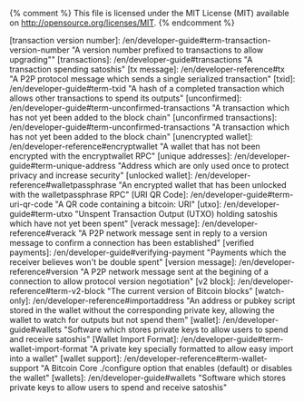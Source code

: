 {% comment %}
This file is licensed under the MIT License (MIT) available on
http://opensource.org/licenses/MIT.
{% endcomment %}

<!-- Terms; must have tooltip description in "quotes"; alphabetical order -->
[51 percent attack]: /en/developer-guide#term-51-attack "The ability of someone controlling a majority of hashing power to revise transactions history and prevent new transactions from confirming"
[addr message]: /en/developer-reference#alert "The P2P network message which relays IP addresses and port numbers of active nodes to other nodes and clients, allowing decentralized peer discovery."
[addresses]: /en/developer-guide#term-address "A 20-byte hash formatted as a P2PKH or P2SH Bitcoin Address"
[address]: /en/developer-guide#term-address "A 20-byte hash formatted as a P2PKH or P2SH Bitcoin Address"
[alert message]: /en/developer-reference#alert "The P2P network message which sends alerts in case of major software problems."
[base58Check]: /en/developer-reference#term-base58check "The method used in Bitcoin for converting 160-bit hashes into Bitcoin addresses"
[bitcoin URI]: /en/developer-guide#term-bitcoin-uri "A URI which allows receivers to encode payment details so spenders don't have to manually enter addresses and other details"
[bitcoins]: /en/developer-guide#term-bitcoins "A primary accounting unit used in Bitcoin; 100 million satoshis"
[bits]: /en/developer-guide#term-bits "0.000001 bitcoins (100 satoshis)"
[block]: /en/developer-guide#term-block "A block of transactions protected by proof of work"
[blocks]: /en/developer-guide#term-block "Blocks of transactions protected by proof of work"
[blocks-first sync]: /en/developer-guide#blocks-first "Synchronizing the block chain by downloading each block from a peer and then validating it"
[block chain]: /en/developer-guide#block-chain "A chain of blocks with each block linking to the block that preceded; the most-difficult-to-recreate chain is The Block Chain"
[block header]: /en/developer-reference#block-headers "An 80-byte header belonging to a single block which is hashed repeatedly to create proof of work"
[block height]: /en/developer-guide#term-block-height "The number of chained blocks preceding this block"
[block message]: /en/developer-reference#block "The P2P network message which sends a serialized block"
[block reward]: /en/developer-reference#term-block-reward "New satoshis given to a miner for creating one of the first 6,929,999 blocks"
[block time]: /en/developer-reference#term-block-time "The time field in the block header"
[block version]: /en/developer-reference#term-block-version "The version field in the block header"
[bloom filter]: /en/developer-guide#bloom-filters "A filter used primarily by SPV nodes to request only matching transactions and merkle blocks from full nodes"
[broadcast]: /en/developer-guide#transaction-broadcasting "Sending transactions or blocks to all other peers on the Bitcoin network (compare to privately transmitting to a single peer or partner"
[broadcasts]: /en/developer-guide#transaction-broadcasting "Sending transactions or blocks to all other peers on the Bitcoin network (compare to privately transmitting to a single peer or partner"
[broadcasting]: /en/developer-guide#transaction-broadcasting "Sending transactions or blocks to all other peers on the Bitcoin network (compare to privately transmitting to a single peer or partner)"
[certificate chain]: /en/developer-examples#term-certificate-chain "A chain of certificates connecting a individual's leaf certificate to the certificate authority's root certificate"
[chain code]: /en/developer-guide#term-chain-code "In HD wallets, 256 bits of entropy added to the master public and private keys to help them generate secure child keys; the chain code is usually derived from a seed along with the master private key"
[change address]: /en/developer-guide#term-change-output "An output used by a spender to send back to himself some of the satoshis from the inputs"
[change output]: /en/developer-guide#term-change-output "An output used by a spender to send back to himself some of the satoshis from the inputs"
[child key]: /en/developer-guide#term-child-key "In HD wallets, a key derived from a parent key"
[child public key]: /en/developer-guide#term-child-public-key "In HD wallets, a public key derived from a parent public key or a corresponding child private key"
[coinbase block height]: /en/developer-reference#term-coinbase-block-height "The current block's height encoded into the first bytes of the coinbase field"
[coinbase field]: /en/developer-reference#term-coinbase-field "A special input-like field for coinbase transactions"
[coinbase transaction]: /en/developer-reference#term-coinbase-tx "A special transaction which miners must create when they generate a block"
[compactsize unsigned integer]: /en/developer-reference#compactsize-unsigned-integers "A type of variable-length integer"
[compressed public key]: /en/developer-guide#public-key-formats "A public key that is 33 bytes long rather than the 65 bytes of an uncompressed public key"
[confirm]: /en/developer-guide#term-confirmation "A transaction included in a block currently on the block chain"
[confirmed]: /en/developer-guide#term-confirmation "A transaction included in a block currently on the block chain"
[confirmed transactions]: /en/developer-guide#term-confirmation "Transactions included in a block currently on the block chain"
[confirmation]: /en/developer-guide#term-confirmation "The number of blocks which would need to be modified to remove or modify a transaction"
[confirmations]: /en/developer-guide#term-confirmation "The number of blocks which would need to be modified to remove or modify a transaction"
[consensus]: /en/developer-guide#term-consensus "When several nodes (usually most nodes on the network) all have the same blocks in their locally-validated block chain."
[consensus rules]: /en/developer-guide#term-consensus-rules "The block validation rules that full nodes follow to stay in consensus with other nodes."
[data-pushing op code]: https://en.bitcoin.it/wiki/Script#Constants "Any op code from 0x01 to 0x4e which pushes data on to the script evaluation stack"
[denomination]: /en/developer-guide#term-denomination "bitcoins (BTC), bitcents (cBTC), millibitcoins (mBTC), bits (uBTC, microbitcoins), or satoshis"
[difficulty]: /en/developer-guide#term-difficulty "A number corresponding to the target threshold which indicates how difficult it will be to find the next block"
[dns seed]: /en/developer-guide#term-dns-seed "A DNS server which returns IP addresses of full nodes on the Bitcoin network to assist in peer discovery."
[double spend]: /en/developer-guide#term-double-spend "Attempting to spend the same satoshis which were spent in a previous transaction"
[extended key]: /en/developer-guide#term-extended-key "A public or private key extended with the chain code to allow them to derive child keys"
[extended private key]: /en/developer-guide#term-extended-private-key "A private key extended with the chain code so that it can derive child private keys"
[extended public key]: /en/developer-guide#term-extended-public-key "A public key extended with the chain code so that it can derive child public keys"
[escrow contract]: /en/developer-guide#term-escrow-contract "A contract in which the spender and receiver store satoshis in a multisig output until both parties agree to release the satoshis"
[fiat]: /en/developer-guide#term-fiat "National currencies such as the dollar or euro"
[filteradd message]: /en/developer-reference#filteradd "A P2P protocol message used to add a data element to an existing bloom filter."
[filterclear message]: /en/developer-reference#filterclear "A P2P protocol message used to remove an existing bloom filter."
[filterload message]: /en/developer-reference#filterclear "A P2P protocol message used to send a filter to a remote peer, requesting that they only send transactions which match the filter."
[fork]: /en/developer-guide#term-fork "When two or more blocks have the same block height, forking the block chain."
[genesis block]: /en/developer-guide#term-genesis-block "The first block created; also called block 0"
[getaddr message]: /en/developer-reference#getaddr "A P2P protool message used to request an addr message containing connection information for other nodes"
[getblocks message]: /en/developer-reference#getblocks "A P2P protocol message used to request an inv message containing a range of block header hashes"
[getdata message]: /en/developer-reference#getdata "A P2P protocol message used to request one or more transactions, blocks, or merkle blocks"
[getheaders message]: /en/developer-reference#getheaders "A P2P protocol message used to request a range of block headers"
[hard fork]: /en/developer-guide#term-hard-fork "A permanent divergence in the the block chain, commonly occurs when non-upgraded nodes can't validate blocks created by upgraded nodes following newer consensus rules."
[hardened extended private key]: /en/developer-guide#term-hardened-extended-private-key "A private key whose corresponding public key cannot derive child keys"
[HD protocol]: /en/developer-guide#term-hd-protocol "The Hierarchical Deterministic (HD) key creation and transfer protocol"
[headers message]: /en/developer-reference#headers "A P2P protocol message containing one or more block headers"
[high-priority transactions]: /en/developer-guide#term-high-priority-transactions "Transactions which don't pay a transaction fee; only transactions spending long-idle outputs are eligible"
[initial block download]: /en/developer-guide#initial-block-download "The process used by a new node (or long-offline node) to download a large number of blocks to catch up to the tip of the best block chain"
[input]: /en/developer-guide#term-input "The input to a transaction linking to the output of a previous transaction which permits spending of satoshis"
[inputs]: /en/developer-guide#term-input "The input to a transaction linking to the output of a previous transaction which permits spending of satoshis"
[intermediate certificate]: /en/developer-examples#term-intermediate-certificate "A intermediate certificate authority certificate which helps connect a leaf (receiver) certificate to a root certificate authority"
[internal byte order]: /en/developer-reference#hash-byte-order "The standard order in which hash digests are displayed as strings---the same format used in blocks"
[inv message]: /en/developer-reference#inv "A P2P protocol message used to send inventories of transactions and blocks known to the transmitting peer"
[inventory]: /en/developer-reference#term-inventory "A data type identifier and a hash; used to identify transactions and blocks available for download through the P2P network."
[key index]: /en/developer-guide#term-key-index "An index number used in the HD wallet formula to generate child keys from a parent key"
[key pair]: /en/developer-guide#term-key-pair "A private key and its derived public key"
[label]: /en/developer-guide#term-label "The label parameter of a bitcoin: URI which provides the spender with the receiver's name (unauthenticated)"
[leaf certificate]: /en/developer-examples#term-leaf-certificate "The end-node in a certificate chain; in the payment protocol, it is the certificate belonging to the receiver of satoshis"
[locktime]: /en/developer-guide#term-locktime "Part of a transaction which indicates the earliest time or earliest block when that transaction can be added to the block chain"
[long-term fork]: /en/developer-guide#term-long-term-fork "When a series of blocks have corresponding block heights, indicating a possibly serious problem"
[mainnet]: /en/developer-examples#term-mainnet "The Bitcoin main network used to transfer satoshis (compare to testnet, the test network)"
[master chain code]: /en/developer-guide#term-master-chain-code "The chain code derived from the root seed"
[master private key]: /en/developer-guide#term-master-private-key "A private key derived from the root seed"
[mempool message]: /en/developer-reference#mempool "A P2P protocol message used to request one or more inv messages with currently-unconfirmed transactions"
[merge]: /en/developer-guide#term-merge "Spending, in the same transaction, multiple outputs which can be traced back to different previous spenders, leaking information about how many satoshis you control"
[merge avoidance]: /en/developer-guide#term-merge-avoidance "A strategy for selecting which outputs to spend that avoids merging outputs with different histories that could leak private information"
[merkle block]: /en/developer-reference#merkleblock "A partial merkle tree connecting transactions matching a bloom filter to the merkle root of a block"
[merkle root]: /en/developer-guide#term-merkle-root "The root node of a merkle tree descended from all the hashed pairs in the tree"
[merkle tree]: /en/developer-guide#term-merkle-tree "A tree constructed by hashing paired data, then pairing and hashing the results until a single hash remains, the merkle root"
[merkleblock message]: /en/developer-reference#merkleblock "A P2P protocol message used to request a filtered block useful for SPV proofs"
[message]: /en/developer-guide#term-message "A parameter of bitcoin: URIs which allows the receiver to optionally specify a message to the spender"
[message header]: /en/developer-reference#message-headers "The four header fields prefixed to all messages on the P2P network"
[millibitcoins]: /en/developer-guide#term-millibitcoins "0.001 bitcoins (100,000 satoshis)"
[mine]: /en/developer-guide#term-miner "Creating Bitcoin blocks which solve proof-of-work puzzles in exchange for block rewards and transaction fees"
[miner]: /en/developer-guide#term-miner "Creators of Bitcoin blocks who solve proof-of-work puzzles in exchange for block rewards and transaction fees"
[miners]: /en/developer-guide#term-miner "Creators of Bitcoin blocks who solve proof-of-work puzzles in exchange for block rewards and transaction fees"
[minimum fee]: /en/developer-guide#term-minimum-fee "The minimum fee a transaction must pay in most circumstances to be mined or broadcast by peers across the network"
[msg_tx]: /en/developer-reference#term-msg_tx "The TXID data type identifier of an inventory on the P2P network"
[msg_block]: /en/developer-reference#term-msg_block "The block header hash data type identifier of an inventory on the P2P network"
[msg_filtered_block]: /en/developer-reference#term-msg_block "An alternative to the block header hash data type identifier of an inventory on the P2P network used to request a merkle block"
[multisig]: /en/developer-guide#term-multisig "An pubkey script using OP_CHECKMULTISIG to check for multiple signatures"
[nbits]: /en/developer-reference#target-nbits "The encoded form of the target threshold as it appears in the block header"
[network]: /en/developer-guide#term-network "The Bitcoin P2P network which broadcasts transactions and blocks"
[notfound message]: /en/developer-reference#notfound "A P2P protocol message sent to indicate that the requested data was not available"
[Null data]: /en/developer-guide#term-null-data "A standard transaction type which allows adding 40 bytes of arbitrary data to the block chain up to once per transaction"
[op_checkmultisig]: /en/developer-reference#term-op-checkmultisig "Op code which returns true if one or more provided signatures (m) sign the correct parts of a transaction and match one or more provided public keys (n)"
[op_checksig]: /en/developer-reference#term-op-checksig "Op code which returns true if a signature signs the correct parts of a transaction and matches a provided public key"
[op code]: /en/developer-reference#op-codes "Operation codes which push data or run functions within a pubkey script or signature script"
[op_dup]: /en/developer-reference#term-op-dup "Operation which duplicates the entry below it on the stack"
[op_equal]: /en/developer-reference#term-op-equal "Operation which returns true if the two entries below it on the stack are equivalent"
[op_equalverify]: /en/developer-reference#term-op-equalverify "Operation which terminates the script in failure unless the two entries below it on the stack are equivalent"
[op_hash160]: /en/developer-reference#term-op-hash160 "Operation which converts the entry below it on the stack into a RIPEMD(SHA256()) hashed version of itself"
[op_return]: /en/developer-reference#term-op-return "Operation which terminates the script in failure"
[op_verify]: /en/developer-reference#term-op-verify "Operation which terminates the script if the entry below it on the stack is non-true (zero)"
[outpoint]: /en/developer-reference#outpoint "The structure used to refer to a particular transaction output, consisting of a 32-byte TXID and a 4-byte output index number (vout)."
[orphan block]: /en/developer-guide#orphan-blocks "Blocks whose parent block has not been processed by the local node; not to be confused with stale blocks"
[output]: /en/developer-guide#term-output "The output of a transaction which transfers value to a pubkey script"
[output index]: /en/developer-guide#term-output-index "The sequentially-numbered index of outputs in a single transaction starting from 0"
[P2PKH]: /en/developer-guide#term-p2pkh "A pubkey script which Pays To PubKey Hashes (P2PKH), allowing spending of satoshis to anyone with a Bitcoin address"
[P2SH]: /en/developer-guide#term-p2sh "A pubkey script which Pays To Script Hashes (P2SH), allowing convenient spending of satoshis to an address referencing a redeem script"
[P2SH multisig]: /en/developer-guide#term-p2sh-multisig "A multisig script embedded in the redeem script of a pay-to-script-hash (P2SH) transaction"
[parent chain code]: /en/developer-guide#term-parent-chain-code "A chain code which has helped create child public or private keys"
[parent key]: /en/developer-guide#term-parent-key "In HD wallets, a key capable of deriving child keys"
[parent private key]: /en/developer-guide#term-parent-private-key "A private key which has created child private keys"
[parent public key]: /en/developer-guide#term-parent-public-key "A public key corresponding to a parent private key which has child private keys"
[payment protocol]: /en/developer-guide#term-payment-protocol "The protocol defined in BIP70 which lets spenders get signed payment details from receivers"
[PaymentDetails]: /en/developer-examples#term-paymentdetails "The PaymentDetails of the payment protocol which allows the receiver to specify the payment details to the spender"
[PaymentRequest]: /en/developer-examples#term-paymentrequest "The PaymentRequest of the payment protocol which contains and allows signing of the PaymentDetails"
[PaymentRequests]: /en/developer-examples#term-paymentrequest "The PaymentRequest of the payment protocol which contains and allows signing of the PaymentDetails"
[peer]: /en/developer-guide#term-peer "Peer on the P2P network who receives and broadcasts transactions and blocks"
[peers]: /en/developer-guide#term-peer "Peers on the P2P network who receive and broadcast transactions and blocks"
[ping message]: /en/developer-reference#ping "A P2P network message used to see if the remote host is still connected"
[PKI]: /en/developer-examples#term-pki "Public Key Infrastructure; usually meant to indicate the X.509 certificate system used for HTTP Secure (https)."
[point function]: /en/developer-guide#term-point-function "The ECDSA function used to create a public key from a private key"
[pong message]: /en/developer-reference#pong "A P2P network message used to reply to a P2P network ping message"
[previous block header hash]: /en/developer-reference#term-previous-block-header-hash "A field in the block header which contains the SHA256(SHA256()) hash of the previous block's header"
[private key]: /en/developer-guide#term-private-key "The private portion of a keypair which can create signatures which other people can verify using the public key"
[private keys]: /en/developer-guide#term-private-key "The private portion of a keypair which can create signatures which other people can verify using the public key"
[proper money handling]: /en/developer-reference#term-proper-money-handling "Bitcoin amounts need to be correctly processed without introducing rounding errors that could cause monetary loss"
[pubkey hash]: /en/developer-guide#term-pubkey-hash "The hash of a public key which can be included in a P2PKH output"
[public key]: /en/developer-guide#term-public-key "The public portion of a keypair which can be safely distributed to other people so they can verify a signature created with the corresponding private key"
[pp amount]: /en/developer-examples#term-pp-amount "Part of the Output part of the PaymentDetails part of a payment protocol where receivers can specify the amount of satoshis they want paid to a particular pubkey script"
[pp expires]: /en/developer-examples#term-pp-expires "The expires field of a PaymentDetails where the receiver tells the spender when the PaymentDetails expires"
[pp memo]: /en/developer-examples#term-pp-memo "The memo fields of PaymentDetails, Payment, and PaymentACK which allow spenders and receivers to send each other memos"
[pp merchant data]: /en/developer-examples#term-pp-merchant-data "The merchant_data part of PaymentDetails and Payment which allows the receiver to send arbitrary data to the spender in PaymentDetails and receive it back in Payments"
[pp PKI data]: /en/developer-examples#term-pp-pki-data "The pki_data field of a PaymentRequest which provides details such as certificates necessary to validate the request"
[pp pki type]: /en/developer-examples#term-pp-pki-type "The PKI field of a PaymentRequest which tells spenders how to validate this request as being from a specific recipient"
[pp script]: /en/developer-examples#term-pp-script "The script field of a PaymentDetails where the receiver tells the spender what pubkey scripts to pay"
[proof of work]: /en/developer-guide#term-proof-of-work "Proof that computationally-difficult work was performed which helps secure blocks against modification, protecting transaction history"
[Pubkey]: /en/developer-guide#term-pubkey "A cryptographic public key derived from a private key and which can match a signature made by that same private key"
[pubkey script]: /en/developer-guide#term-pubkey-script "The part of an output which sets the conditions for spending of the satoshis in that output"
[r]: /en/developer-guide#term-r-parameter "The payment request parameter in a bitcoin: URI"
[raw format]: /en/developer-reference#term-raw-format "Complete transactions in their binary format; often represented using hexidecimal"
[receipt]: /en/developer-guide#term-receipt "A cryptographically-verifiable receipt created using parts of a payment request and a confirmed transaction"
[recurrent rebilling]: /en/developer-guide#rebilling-recurring-payments "Billing a spender on a regular schedule"
[redeem script]: /en/developer-guide#term-redeem-script "A pubkey script created by the recipient, hashed, and given to the spender for use in a P2SH output"
[refund]: /en/developer-guide#issuing-refunds "A transaction which refunds some or all satoshis received in a previous transaction"
[regression test mode]: /en/developer-examples#regtest-mode "A local testing environment in which developers can control blocks"
[reject message]: /en/developer-reference#reject "A P2P network message used to indicate a previously-received message was rejected for some reason"
[root certificate]: /en/developer-examples#term-root-certificate "A certificate belonging to a certificate authority (CA)"
[root seed]: /en/developer-guide#term-root-seed "A potentially-short value used as a seed to generate a master private key and master chain code for an HD wallet"
[RPC byte order]: /en/developer-reference#hash-byte-order "A hash digest displayed with the byte order reversed; used in Bitcoin Core RPCs and other software."
[satoshi]: /en/developer-guide#term-satoshi "The smallest unit of Bitcoin value; 0.00000001 bitcoins.  Also used generically for any value of bitcoins"
[satoshis]: /en/developer-guide#term-satoshi "The smallest unit of Bitcoin value; 0.00000001 bitcoins.  Also used generically for any value of bitcoins"
[script hash]: /en/developer-guide#term-script-hash "The hash of a redeem script used to create a P2SH output"
[sequence number]: /en/developer-guide#term-sequence-number "A number intended to allow time locked transactions to be updated before being finalized; not currently used except to disable locktime in a transaction"
[serialized block]: /en/developer-reference#serialized-blocks "A block in the serialized form used to compute block byte size"
[sha_shacp]: /en/developer-guide#term-sighash-all-sighash-anyonecanpay "Signature hash type which allows other people to contribute satoshis without changing the number of satoshis sent nor where they go"
[shacp]: /en/developer-guide#term-sighash-anyonecanpay "A signature hash type which modifies the behavior of other signature hash types"
[shn_shacp]: /en/developer-guide#term-sighash-none-sighash-anyonecanpay "Signature hash type which allows unfettered modification of a transaction"
[shs_shacp]: /en/developer-guide#term-sighash-single-sighash-anyonecanpay "Signature hash type which allows modification of the entire transaction except the signed input and the output with the same index number"
[sighash_all]: /en/developer-guide#term-sighash-all "Default signature hash type which signs the entire transaction except any signature scripts, preventing modification of the signed parts"
[sighash_none]: /en/developer-guide#term-sighash-none "Signature hash type which only signs the inputs, allowing anyone to change the outputs however they'd like"
[sighash_single]: /en/developer-guide#term-sighash-single "Signature hash type which only signs its input and the output with the same index value, allowing modification of other inputs and outputs"
[signature]: /en/developer-guide#term-signature "The result of combining a private key and some data in an ECDSA signature operation which allows anyone with the corresponding public key to verify the signature"
[signature hash]: /en/developer-guide#term-signature-hash "A byte appended onto signatures generated in Bitcoin which allows the signer to specify what data was signed, allowing modification of the unsigned data"
[signature script]: /en/developer-guide#term-signature-script "Data generated by a spender which is almost always used as variables to satisfy a pubkey script"
[soft fork]: /en/developer-guide#term-soft-fork "A temporary fork in the block chain which commonly occurs when miners using non-upgraded nodes violate a new consensus rule their nodes don't know about."
[spv]: /en/developer-guide#simplified-payment-verification-spv "A method for verifying particular transactions were included in blocks without downloading the entire contents of the block chain"
[ssl signature]: /en/developer-examples#term-ssl-signature "Signatures created and recognized by major SSL implementations such as OpenSSL"
[stack]: /en/developer-guide#term-stack "An evaluation stack used in Bitcoin's script language"
[stale block]: /en/developer-guide#term-stale-block "Blocks which were successfully mined but which aren't included on the current valid block chain; not to be confused with orphan blocks"
[standard script]: /en/developer-guide#standard-transactions "A pubkey script which matches the IsStandard() patterns specified in Bitcoin Core---or a transaction containing only standard outputs. Only standard transactions are mined or broadcast by peers running the default Bitcoin Core software"
[start string]: /en/developer-reference#term-start-string "Four defined bytes which start every message in the P2P protocol to allow seeking to the next message"
[target]: /en/developer-guide#term-target "The threshold below which a block header hash must be in order for the block to be added to the block chain"
[testnet]: /en/developer-examples#testnet "A Bitcoin-like network where the satoshis have no real-world value to allow risk-free testing"
[transaction fee]: /en/developer-guide#term-transaction-fee "The amount remaining when all outputs are subtracted from all inputs in a transaction; the fee is paid to the miner who includes that transaction in a block"
[transaction fees]: /en/developer-guide#term-transaction-fee "The amount remaining when all outputs are subtracted from all inputs in a transaction; the fee is paid to the miner who includes that transaction in a block"
[transaction malleability]: /en/developer-guide#transaction-malleability "The ability of an attacker to change the transaction identifier (txid) of unconfirmed transactions, making dependent transactions invalid"
[transaction]: /en/developer-guide#transactions "A transaction spending satoshis"
[transaction version number]: /en/developer-guide#term-transaction-version-number "A version number prefixed to transactions to allow upgrading""
[transactions]: /en/developer-guide#transactions "A transaction spending satoshis"
[tx message]: /en/developer-reference#tx "A P2P protocol message which sends a single serialized transaction"
[txid]: /en/developer-guide#term-txid "A hash of a completed transaction which allows other transactions to spend its outputs"
[unconfirmed]: /en/developer-guide#term-unconfirmed-transactions "A transaction which has not yet been added to the block chain"
[unconfirmed transactions]: /en/developer-guide#term-unconfirmed-transactions "A transaction which has not yet been added to the block chain"
[unencrypted wallet]: /en/developer-reference#encryptwallet "A wallet that has not been encrypted with the encryptwallet RPC"
[unique addresses]: /en/developer-guide#term-unique-address "Address which are only used once to protect privacy and increase security"
[unlocked wallet]: /en/developer-reference#walletpassphrase "An encrypted wallet that has been unlocked with the walletpassphrase RPC"
[URI QR Code]: /en/developer-guide#term-uri-qr-code "A QR code containing a bitcoin: URI"
[utxo]: /en/developer-guide#term-utxo "Unspent Transaction Output (UTXO) holding satoshis which have not yet been spent"
[verack message]: /en/developer-reference#verack "A P2P network message sent in reply to a version message to confirm a connection has been established"
[verified payments]: /en/developer-guide#verifying-payment "Payments which the receiver believes won't be double spent"
[version message]: /en/developer-reference#version "A P2P network message sent at the begining of a connection to allow protocol version negotiation"
[v2 block]: /en/developer-reference#term-v2-block "The current version of Bitcoin blocks"
[watch-only]: /en/developer-reference#importaddress "An address or pubkey script stored in the wallet without the corresponding private key, allowing the wallet to watch for outputs but not spend them"
[wallet]: /en/developer-guide#wallets "Software which stores private keys to allow users to spend and receive satoshis"
[Wallet Import Format]: /en/developer-guide#term-wallet-import-format "A private key specially formatted to allow easy import into a wallet"
[wallet support]: /en/developer-reference#term-wallet-support "A Bitcoin Core ./configure option that enables (default) or disables the wallet"
[wallets]: /en/developer-guide#wallets "Software which stores private keys to allow users to spend and receive satoshis"

<!-- RPCs; alphabetical order -->
[rpc addmultisigaddress]: /en/developer-reference#addmultisigaddress
[rpc addnode]: /en/developer-reference#addnode
[rpc backupwallet]: /en/developer-reference#backupwallet
[rpc createmultisig]: /en/developer-reference#createmultisig
[rpc createrawtransaction]: /en/developer-reference#createrawtransaction
[rpc decoderawtransaction]: /en/developer-reference#decoderawtransaction
[rpc decodescript]: /en/developer-reference#decodescript
[rpc dumpprivkey]: /en/developer-reference#dumpprivkey
[rpc dumpwallet]: /en/developer-reference#dumpwallet
[rpc encryptwallet]: /en/developer-reference#encryptwallet
[rpc estimatefee]: /en/developer-reference#estimatefee
[rpc estimatepriority]: /en/developer-reference#estimatepriority
[rpc getaccount]: /en/developer-reference#getaccount
[rpc getaccountaddress]: /en/developer-reference#getaccountaddress
[rpc getaddednodeinfo]: /en/developer-reference#getaddednodeinfo
[rpc getaddressesbyaccount]: /en/developer-reference#getaddressesbyaccount
[rpc getbalance]: /en/developer-reference#getbalance
[rpc getbestblockhash]: /en/developer-reference#getbestblockhash
[rpc getblock]: /en/developer-reference#getblock
[rpc getblockchaininfo]: /en/developer-reference#getblockchaininfo
[rpc getblockcount]: /en/developer-reference#getblockcount
[rpc getblockhash]: /en/developer-reference#getblockhash
[rpc getblocktemplate]: /en/developer-reference#getblocktemplate
[rpc getchaintips]: /en/developer-reference#getchaintips
[rpc getconnectioncount]: /en/developer-reference#getconnectioncount
[rpc getdifficulty]: /en/developer-reference#getdifficulty
[rpc getgenerate]: /en/developer-reference#getgenerate
[rpc gethashespersec]: /en/developer-reference#gethashespersec
[rpc getinfo]: /en/developer-reference#getinfo
[rpc getmempoolinfo]: /en/developer-reference#getmempoolinfo
[rpc getmininginfo]: /en/developer-reference#getmininginfo
[rpc getnettotals]: /en/developer-reference#getnettotals
[rpc getnetworkhashps]: /en/developer-reference#getnetworkhashps
[rpc getnetworkinfo]: /en/developer-reference#getnetworkinfo
[rpc getnewaddress]: /en/developer-reference#getnewaddress
[rpc getpeerinfo]: /en/developer-reference#getpeerinfo
[rpc getrawchangeaddress]: /en/developer-reference#getrawchangeaddress
[rpc getrawmempool]: /en/developer-reference#getrawmempool
[rpc getrawtransaction]: /en/developer-reference#getrawtransaction
[rpc getreceivedbyaccount]: /en/developer-reference#getreceivedbyaccount
[rpc getreceivedbyaddress]: /en/developer-reference#getreceivedbyaddress
[rpc gettransaction]: /en/developer-reference#gettransaction
[rpc gettxout]: /en/developer-reference#gettxout
[rpc gettxoutsetinfo]: /en/developer-reference#gettxoutsetinfo
[rpc getunconfirmedbalance]: /en/developer-reference#getunconfirmedbalance
[rpc getwalletinfo]: /en/developer-reference#getwalletinfo
[rpc getwork]: /en/developer-reference#getwork
[rpc help]: /en/developer-reference#help
[rpc importaddress]: /en/developer-reference#importaddress
[rpc importprivkey]: /en/developer-reference#importprivkey
[rpc importwallet]: /en/developer-reference#importwallet
[rpc keypoolrefill]: /en/developer-reference#keypoolrefill
[rpc listaccounts]: /en/developer-reference#listaccounts
[rpc listaddressgroupings]: /en/developer-reference#listaddressgroupings
[rpc listlockunspent]: /en/developer-reference#listlockunspent
[rpc listreceivedbyaccount]: /en/developer-reference#listreceivedbyaccount
[rpc listreceivedbyaddress]: /en/developer-reference#listreceivedbyaddress
[rpc listsinceblock]: /en/developer-reference#listsinceblock
[rpc listtransactions]: /en/developer-reference#listtransactions
[rpc listunspent]: /en/developer-reference#listunspent
[rpc lockunspent]: /en/developer-reference#lockunspent
[rpc move]: /en/developer-reference#move
[rpc ping]: /en/developer-reference#ping-rpc
[rpc prioritisetransaction]: /en/developer-reference#prioritisetransaction
[rpc sendfrom]: /en/developer-reference#sendfrom
[rpc sendmany]: /en/developer-reference#sendmany
[rpc sendrawtransaction]: /en/developer-reference#sendrawtransaction
[rpc sendtoaddress]: /en/developer-reference#sendtoaddress
[rpc setaccount]: /en/developer-reference#setaccount
[rpc setgenerate]: /en/developer-reference#setgenerate
[rpc settxfee]: /en/developer-reference#settxfee
[rpc signmessage]: /en/developer-reference#signmessage
[rpc signrawtransaction]: /en/developer-reference#signrawtransaction
[rpc stop]: /en/developer-reference#stop
[rpc submitblock]: /en/developer-reference#submitblock
[rpc validateaddress]: /en/developer-reference#validateaddress
[rpc verifychain]: /en/developer-reference#verifychain
[rpc verifymessage]: /en/developer-reference#verifymessage
[rpc walletlock]: /en/developer-reference#walletlock
[rpc walletpassphrase]: /en/developer-reference#walletpassphrase
[rpc walletpassphrasechange]: /en/developer-reference#walletpassphrasechange

<!-- REST requests; alphabetical order -->
[rest get block]: /en/developer-reference#get-block
[rest get block-notxdetails]: /en/developer-reference#get-blocknotxdetails
[rest get tx]: /en/developer-reference#get-tx

<!-- Types used in RPC & REST (and maybe elsewhere); alphabetical order -->
[t_account]: /en/developer-reference#t_account
[t_array]: /en/developer-reference#t_array
[t_m_p2sh_msig]: /en/developer-reference#t_m_p2sh_msig
[t_p2sh_address]: /en/developer-reference#t_p2sh_address
[t_p2pkh_address]: /en/developer-reference#t_p2pkh_address
[t_pubkey]: /en/developer-reference#t_pubkey

<!-- Other internal site links; alphabetical order -->
[Bitcoin Core 0.6.0]: /en/release/v0.6.0
[Bitcoin Core 0.6.1]: /en/release/v0.6.1
[Bitcoin Core 0.7.0]: /en/release/v0.7.0
[Bitcoin Core 0.8.0]: /en/release/v0.8.0
[Bitcoin Core 0.9.0]: /en/release/v0.9.0
[Bitcoin Core 0.9.1]: /en/release/v0.9.1
[Bitcoin Core 0.9.2]: /en/release/v0.9.2
[Bitcoin Core 0.9.3]: /en/release/v0.9.3
<!-- TODOv0.10 update this to point to 0.10 release notes when released -->
[Bitcoin Core 0.10.0]: https://github.com/bitcoin/bitcoin/tree/0.10
[bitcoin URI subsection]: /en/developer-guide#bitcoin-uri
[bitcoinpdf]: https://bitcoin.org/bitcoin.pdf
[core executable]: /en/download
[dev communities]: /en/development#devcommunities
[devex complex raw transaction]: /en/developer-examples#complex-raw-transaction
[devex payment protocol]: /en/developer-examples#payment-protocol
[devexamples]: /en/developer-examples
[devguide]: /en/developer-guide
[devguide avoiding key reuse]: /en/developer-guide#avoiding-key-reuse
[devguide hardened keys]: /en/developer-guide#hardened-keys
[devguide payment processing]: /en/developer-guide#payment-processing
[devguide wallets]: /en/developer-guide#wallets
[devref wallets]: /en/developer-reference#wallets
[locktime parsing rules]: /en/developer-guide#locktime_parsing_rules
[Merge Avoidance subsection]: /en/developer-guide#merge-avoidance
[micropayment channel]: /en/developer-guide#term-micropayment-channel
[not a specification]: /en/developer-reference#not-a-specification
[raw transaction format]: /en/developer-reference#raw-transaction-format
[RPC]: /en/developer-reference#remote-procedure-calls-rpcs
[RPCs]: /en/developer-reference#remote-procedure-calls-rpcs
[section block versions]: /en/developer-reference#block-versions
[section creating a bloom filter]: /en/developer-examples#creating-a-bloom-filter
[section detecting forks]: /en/developer-guide#detecting-forks
[section getblocktemplate]: /en/developer-guide#getblocktemplate-rpc
[section hash byte order]: /en/developer-reference#hash-byte-order
[section merkle trees]: /en/developer-reference#merkle-trees
[section merkleblock example]: /en/developer-examples#parsing-a-merkleblock
[section p2p reference]: /en/developer-reference#p2p-network
[section protocol versions]: /en/developer-reference#protocol-versions
[section rpc quick reference]: /en/developer-reference#rpc-quick-reference
[section serialized blocks]: /en/developer-reference#serialized-blocks
[section simple raw transaction]: /en/developer-examples#simple-raw-transaction
[section verifying payment]: /en/developer-guide#verifying-payment
[signature script modification warning]: /en/developer-reference#signature_script_modification_warning
[v0.8 chain fork]: /en/alert/2013-03-11-chain-fork
[Verification subsection]: /en/developer-guide#verifying-payment
[X509Certificates]: /en/developer-examples#term-x509certificates

<!-- Official reference documents (BIPs should not use zero padding:
     BIP32 not BIP0032; alphabetical order -->
[BIP14]: https://github.com/bitcoin/bips/blob/master/bip-0014.mediawiki
[BIP16]: https://github.com/bitcoin/bips/blob/master/bip-0016.mediawiki
[BIP21]: https://github.com/bitcoin/bips/blob/master/bip-0021.mediawiki
[BIP22]: https://github.com/bitcoin/bips/blob/master/bip-0022.mediawiki
[BIP23]: https://github.com/bitcoin/bips/blob/master/bip-0023.mediawiki
[BIP30]: https://github.com/bitcoin/bips/blob/master/bip-0030.mediawiki
[BIP31]: https://github.com/bitcoin/bips/blob/master/bip-0031.mediawiki
[BIP32]: https://github.com/bitcoin/bips/blob/master/bip-0032.mediawiki
[BIP34]: https://github.com/bitcoin/bips/blob/master/bip-0034.mediawiki
[BIP35]: https://github.com/bitcoin/bips/blob/master/bip-0035.mediawiki
[BIP37]: https://github.com/bitcoin/bips/blob/master/bip-0037.mediawiki
[BIP39]: https://github.com/bitcoin/bips/blob/master/bip-0039.mediawiki
[BIP50]: https://github.com/bitcoin/bips/blob/master/bip-0050.mediawiki
[BIP61]: https://github.com/bitcoin/bips/blob/master/bip-0061.mediawiki
[BIP62]: https://github.com/bitcoin/bips/blob/master/bip-0062.mediawiki
[BIP66]: https://github.com/bitcoin/bips/blob/master/bip-0066.mediawiki
[BIP70]: https://github.com/bitcoin/bips/blob/master/bip-0070.mediawiki
[BIP71]: https://github.com/bitcoin/bips/blob/master/bip-0071.mediawiki
[BIP72]: https://github.com/bitcoin/bips/blob/master/bip-0072.mediawiki
[CVE-2012-2459]: https://en.bitcoin.it/wiki/CVEs#CVE-2012-2459
[RFC5737]: http://tools.ietf.org/html/rfc5737
<!-- [secp256k1]: http://www.secg.org/index.php?action=secg,docs_secg -->
[secp256k1]: http://perso.univ-rennes1.fr/sylvain.duquesne/master/standards/sec2_final.pdf

<!-- Other external site links; alphabetical order -->
[BFGMiner]: https://github.com/luke-jr/bfgminer
[Bitcoin Core]: https://bitcoin.org/en/download
[Bitcoin Core 0.1.6]: https://github.com/bitcoin/bitcoin/commit/cc0b4c3b62367a2aebe5fc1f4d0ed4b97e9c2ac9
[Bitcoin Core 0.2.9]: https://github.com/bitcoin/bitcoin/commit/42605ce8bcc9bd01b86491c74fee14de77960868
[Bitcoin Core 0.3.11]: https://github.com/bitcoin/bitcoin/commit/343328c6b8db85e58a1feea85f0d10e62967fa19
[Bitcoin Core 0.3.15]: https://github.com/bitcoin/bitcoin/commit/c891967b6fcab2e8dc4ce0c787312b36c07efa4d
[Bitcoin Core 0.3.18]: https://github.com/bitcoin/bitcoin/commit/82201801336f64ee77851b9eaab9383ee4e442f0
[bitcoin core fee drop commit]: https://github.com/bitcoin/bitcoin/commit/6a4c196dd64da2fd33dc7ae77a8cdd3e4cf0eff1
[Bitcoin Core issue #2381]: https://github.com/bitcoin/bitcoin/issues/2381
[Bitcoin Core master]: https://github.com/bitcoin/bitcoin
[Bitcoin Core pull #4468]: https://github.com/bitcoin/bitcoin/pull/4468
[Bitcoin Seeder]: https://github.com/sipa/bitcoin-seeder
[bitcoin-documentation mailing list]: https://groups.google.com/forum/#!forum/bitcoin-documentation
[BitcoinJ]: http://bitcoinj.github.io
[bitcoinj micropayment tutorial]: https://bitcoinj.github.io/working-with-micropayments
[block170]: https://www.biteasy.com/block/00000000d1145790a8694403d4063f323d499e655c83426834d4ce2f8dd4a2ee
[casascius address utility]: https://github.com/casascius/Bitcoin-Address-Utility
[core alert.cpp]: https://github.com/bitcoin/bitcoin/blob/master/src/alert.cpp
[core base58.h]: https://github.com/bitcoin/bitcoin/blob/master/src/base58.h
[core chainparams.cpp]: https://github.com/bitcoin/bitcoin/blob/master/src/chainparams.cpp
[core git]: https://github.com/bitcoin/bitcoin
[core paymentrequest.proto]: https://github.com/bitcoin/bitcoin/blob/master/src/qt/paymentrequest.proto
[core script.h]: https://github.com/bitcoin/bitcoin/blob/master/src/script.h
[creative commons attribution 3.0 license]: https://creativecommons.org/licenses/by/3.0/
[DER]: https://en.wikipedia.org/wiki/X.690#DER_encoding
[dig command]: https://en.wikipedia.org/wiki/Dig_%28Unix_command%29
[DNS A records]: http://tools.ietf.org/html/rfc1035#section-3.2.2
[DNS Seed Policy]: https://github.com/bitcoin/bitcoin/blob/master/doc/dnsseed-policy.md
[docs issue]: https://github.com/bitcoin/bitcoin.org/issues
[ECDSA]: https://en.wikipedia.org/wiki/Elliptic_Curve_DSA
[Electrum server]: https://github.com/spesmilo/electrum-server
[Eloipool]: https://gitorious.org/bitcoin/eloipool
[errors in docs]: https://github.com/bitcoin/bitcoin.org/issues?q=is%3Aissue+label%3A%22Dev+Docs%22
[forum tech support]: https://bitcointalk.org/index.php?board=4.0
[high-speed block relay network]: https://www.mail-archive.com/bitcoin-development@lists.sourceforge.net/msg03189.html
[HMAC-SHA512]: https://en.wikipedia.org/wiki/HMAC
[HTTP JSON-RPC version 1.0]: https://en.wikipedia.org/wiki/JSON-RPC
[HTTP longpoll]: https://en.wikipedia.org/wiki/Push_technology#Long_polling
[IP-to-IP payment protocol]: https://en.bitcoin.it/wiki/IP_Transactions
[IPv4-mapped IPv6 addresses]: http://en.wikipedia.org/wiki/IPv6#IPv4-mapped_IPv6_addresses
[irc channels]: https://en.bitcoin.it/wiki/IRC_channels
[libblkmaker]: https://gitorious.org/bitcoin/libblkmaker
[makeseeds script]: https://github.com/bitcoin/bitcoin/tree/master/contrib/seeds
[murmur3]: https://en.wikipedia.org/wiki/MurmurHash
[man-in-the-middle]: https://en.wikipedia.org/wiki/Man-in-the-middle_attack
[MIME]: https://en.wikipedia.org/wiki/Internet_media_type
[mozrootstore]: https://www.mozilla.org/en-US/about/governance/policies/security-group/certs/
[netcat]: https://en.wikipedia.org/wiki/Netcat
[Payment Request Generator]: http://bitcoincore.org/~gavin/createpaymentrequest.php
[Piotr Piasecki's testnet faucet]: https://tpfaucet.appspot.com/
[prime symbol]: https://en.wikipedia.org/wiki/Prime_%28symbol%29
[protobuf]: https://developers.google.com/protocol-buffers/
[python-bitcoinlib]: https://github.com/petertodd/python-bitcoinlib
[python-blkmaker]: https://gitorious.org/bitcoin/python-blkmaker
[SHA256]: https://en.wikipedia.org/wiki/SHA-2
[Stratum mining protocol]: http://mining.bitcoin.cz/stratum-mining
[Tor]: https://en.wikipedia.org/wiki/Tor_%28anonymity_network%29
[unix epoch time]: https://en.wikipedia.org/wiki/Unix_time
[URI encoded]: https://tools.ietf.org/html/rfc3986
[wiki getblocktemplate]: https://en.bitcoin.it/wiki/Getblocktemplate
[wiki proper money handling]: https://en.bitcoin.it/wiki/Proper_Money_Handling_%28JSON-RPC%29
[wiki script]: https://en.bitcoin.it/wiki/Script
[x509]: https://en.wikipedia.org/wiki/X.509

<!-- Direct links to code; link to a specific commit to prevent code
changes from moving the referenced object, but also update links
periodically to point to recent code. Last update: 2014-11-12 --> 
[core bloom.cpp hash]: https://github.com/bitcoin/bitcoin/blob/cbf28c6619fe348a258dfd7d08bdbd2392d07511/src/bloom.cpp#L46
[MAX_SIZE]: https://github.com/bitcoin/bitcoin/blob/60abd463ac2eaa8bc1d616d8c07880dc53d97211/src/serialize.h#L23
[rpcprotocol.h]: https://github.com/bitcoin/bitcoin/blob/f914f1a746d7f91951c1da262a4a749dd3ebfa71/src/rpcprotocol.h
